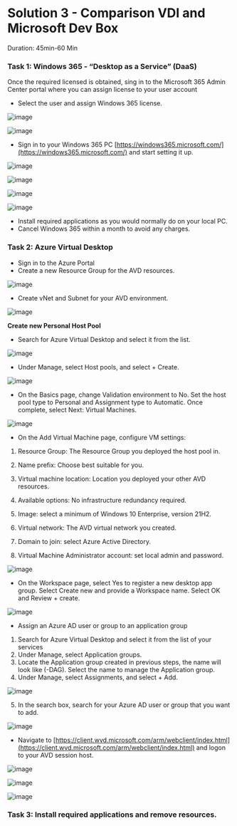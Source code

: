 # Solution 3 - Comparison VDI and Microsoft Dev Box

Duration: 45min-60 Min

### Task 1: Windows 365 - “Desktop as a Service” (DaaS)


Once the required licensed is obtained, sing in to the Microsoft 365 Admin Center portal where you can assign license to your user account 

- Select the user and assign Windows 365 license.

![image](../images/solution3/Picture15.jpg)


![image](../images/solution3/Picture16.jpg)

-	Sign in to your Windows 365 PC [https://windows365.microsoft.com/](https://windows365.microsoft.com/) and start setting it up.


![image](../images/solution3/Picture17.jpg)

![image](../images/solution3/Picture18.jpg)

![image](../images/solution3/Picture19.jpg)

![image](../images/solution3/Picture20.jpg)

- Install required applications as you would normally do on your local PC.
- Cancel Windows 365 within a month to avoid any charges.



### Task 2: Azure Virtual Desktop


- Sign in to the Azure Portal 
- Create a new Resource Group for the AVD resources.

![image](../images/solution3/Picture21.jpg)

-	Create vNet and Subnet for your AVD environment.

![image](../images/solution3/Picture22.jpg)

**Create new Personal Host Pool**

- Search for Azure Virtual Desktop and select it from the list.


![image](../images/solution3/Picture23.jpg)

- Under Manage, select Host pools, and select + Create.


![image](../images/solution3/Picture24.jpg)

- On the Basics page, change Validation environment to No. Set the host pool type to Personal and Assignment type to Automatic. Once complete, select Next: Virtual Machines.


![image](../images/solution3/Picture25.jpg)

- On the Add Virtual Machine page, configure VM settings:
 1. Resource Group: The Resource Group you deployed the host pool in.
      	
 2. Name prefix: Choose best suitable for you.
      	
 3. Virtual machine location: Location you deployed your other AVD resources.
       
 4. Available options: No infrastructure redundancy required.
       
 5. Image: select a minimum of Windows 10 Enterprise, version 21H2.
       
 6. Virtual network: The AVD virtual network you created.
      	
 7. Domain to join: select Azure Active Directory.
      	
 8. Virtual Machine Administrator account: set local admin and password.




![image](../images/solution3/Picture26.jpg)

- On the Workspace page, select Yes to register a new desktop app group. Select Create new and provide a Workspace name. Select OK and Review + create.


![image](../images/solution3/Picture27.jpg)

- Assign an Azure AD user or group to an application group
1.	Search for Azure Virtual Desktop and select it from the list of your services
2.	Under Manage, select Application groups.
3.	Locate the Application group created in previous steps, the name will look like (<poolName>-DAG). Select the name to manage the Application group.
4.	Under Manage, select Assignments, and select + Add.
 
 
 ![image](../images/solution3/Picture28.jpg)
 
 5.	In the search box, search for your Azure AD user or group that you want to add.
 
  ![image](../images/solution3/Picture29.jpg)
 
-	Navigate to [https://client.wvd.microsoft.com/arm/webclient/index.html](https://client.wvd.microsoft.com/arm/webclient/index.html)  and logon to your AVD session host.
 
 
   ![image](../images/solution3/Picture30.jpg)
 
   ![image](../images/solution3/Picture31.jpg)
 
   ![image](../images/solution3/Picture32.jpg)
 
 
 ### Task 3: Install required applications and remove resources.


